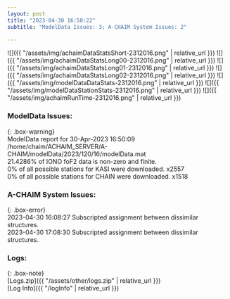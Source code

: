 ```yaml
---
layout: post
title: "2023-04-30 16:50:22"
subtitle: "ModelData Issues: 3; A-CHAIM System Issues: 2"

---
```


![]({{ "/assets/img/achaimDataStatsShort-2312016.png" | relative_url }})
![]({{ "/assets/img/achaimDataStatsLong00-2312016.png" | relative_url }})
![]({{ "/assets/img/achaimDataStatsLong01-2312016.png" | relative_url }})
![]({{ "/assets/img/achaimDataStatsLong02-2312016.png" | relative_url }})
![]({{ "/assets/img/modelDataDataStats-2312016.png" | relative_url }})
![]({{ "/assets/img/modelDataStationStats-2312016.png" | relative_url }})
![]({{ "/assets/img/achaimRunTime-2312016.png" | relative_url }})


### ModelData Issues:  
  
{: .box-warning}  
 ModelData report for 30-Apr-2023 16:50:09   
 /home/chaim/ACHAIM_SERVER/A-CHAIM/modelData/2023/120/16/modelData.mat   
 21.4286% of IONO foF2 data is non-zero and finite.   
 0% of all possible stations for KASI were downloaded. x2557   
 0% of all possible stations for CHAIN were downloaded. x1518   
  
### A-CHAIM System Issues:  
  
{: .box-error}  
2023-04-30 16:08:27 Subscripted assignment between dissimilar structures.  
2023-04-30 17:08:30 Subscripted assignment between dissimilar structures.  

### Logs:  
  
{: .box-note}  
[Logs.zip]({{ "/assets/other/logs.zip" | relative_url }})  
[Log Info]({{ "/logInfo" | relative_url }})  
